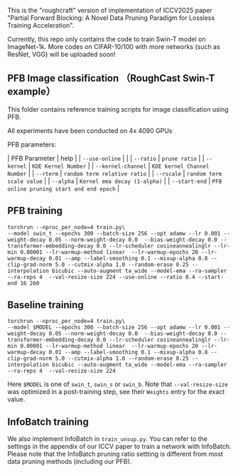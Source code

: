 This is the "roughcraft" version of implementation of ICCV2025 paper "Partial Forward Blocking: A Novel Data Pruning Paradigm for Lossless Training Acceleration".

Currently, this repo only contains the code to train Swin-T model on ImageNet-1k.
More codes on CIFAR-10/100 with more networks (such as ResNet, VGG) will be uploaded soon!

## PFB Image classification （RoughCast Swin-T example）

This folder contains reference training scripts for image classification using PFB.

All experiments have been conducted on 4x 4090 GPUs

PFB parameters:

| PFB Parameter            | help  |
| `--use-online`           |        |
| `--ratio`                | `prune ratio` |
| `--kernel`               | `KDE Kernel Number`  |
| `--kernel-channel`       | `KDE kernel Channel Number`  |
| `--rterm`                | `random term relative ratio`  |
| `--rscale`               | `random term scale value`  |
| `--alpha`                | `Kernel ema decay (1-alpha)`  |
| `--start-end`            | `PFB online pruning start and end epoch`  |


## PFB training
```
torchrun --nproc_per_node=4 train.py\ 
--model swin_t --epochs 300 --batch-size 256 --opt adamw --lr 0.001 --weight-decay 0.05 --norm-weight-decay 0.0  --bias-weight-decay 0.0 --transformer-embedding-decay 0.0 --lr-scheduler cosineannealinglr --lr-min 0.00001 --lr-warmup-method linear  --lr-warmup-epochs 20 --lr-warmup-decay 0.01 --amp --label-smoothing 0.1 --mixup-alpha 0.8 --clip-grad-norm 5.0 --cutmix-alpha 1.0 --random-erase 0.25 --interpolation bicubic --auto-augment ta_wide --model-ema --ra-sampler --ra-reps 4  --val-resize-size 224 --use-online --ratio 0.4 --start-end 16 260
```

## Baseline training
```
torchrun --nproc_per_node=4 train.py\ 
--model $MODEL --epochs 300 --batch-size 256 --opt adamw --lr 0.001 --weight-decay 0.05 --norm-weight-decay 0.0  --bias-weight-decay 0.0 --transformer-embedding-decay 0.0 --lr-scheduler cosineannealinglr --lr-min 0.00001 --lr-warmup-method linear  --lr-warmup-epochs 20 --lr-warmup-decay 0.01 --amp --label-smoothing 0.1 --mixup-alpha 0.8 --clip-grad-norm 5.0 --cutmix-alpha 1.0 --random-erase 0.25 --interpolation bicubic --auto-augment ta_wide --model-ema --ra-sampler --ra-reps 4  --val-resize-size 224
```
Here `$MODEL` is one of `swin_t`, `swin_s` or `swin_b`.
Note that `--val-resize-size` was optimized in a post-training step, see their `Weights` entry for the exact value.

## InfoBatch training
We also implement InfoBatch in `train_unsup.py`.  You can refer to the settings in the appendix of our ICCV paper to train a network with InfoBatch. Please note that the InfoBatch pruning ratio settting is different from most data pruning methods (including our PFB).
